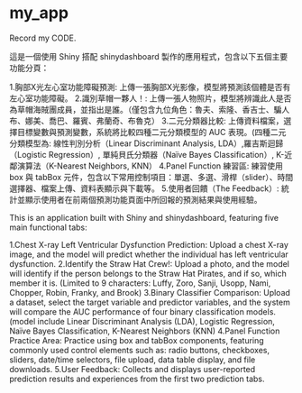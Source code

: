 # my_app

Record my CODE.

這是一個使用 Shiny 搭配 shinydashboard 製作的應用程式，包含以下五個主要功能分頁：

1.胸部X光左心室功能障礙預測: 上傳一張胸部X光影像，模型將預測該個體是否有左心室功能障礙。
2.識別草帽一夥人！: 上傳一張人物照片，模型將辨識此人是否為草帽海賊團成員，並指出是誰。（僅包含九位角色：魯夫、索隆、香吉士、騙人布、娜美、喬巴、羅賓、弗蘭奇、布魯克）
3.二元分類器比較: 上傳資料檔案，選擇目標變數與預測變數，系統將比較四種二元分類模型的 AUC 表現。(四種二元分類模型為: 線性判別分析（Linear Discriminant Analysis, LDA）,羅吉斯迴歸（Logistic Regression）, 單純貝氏分類器（Naïve Bayes Classification）, K-近鄰演算法（K-Nearest Neighbors, KNN）
4.Panel Function 練習區: 練習使用 box 與 tabBox 元件，包含以下常用控制項目：單選、多選、滑桿（slider）、時間選擇器、檔案上傳、資料表顯示與下載等。
5.使用者回饋（The Feedback）: 統計並顯示使用者在前兩個預測功能頁面中所回報的預測結果與使用經驗。


This is an application built with Shiny and shinydashboard, featuring five main functional tabs:

1.Chest X-ray Left Ventricular Dysfunction Prediction: Upload a chest X-ray image, and the model will predict whether the individual has left ventricular dysfunction.
2.Identify the Straw Hat Crew!: Upload a photo, and the model will identify if the person belongs to the Straw Hat Pirates, and if so, which member it is.
(Limited to 9 characters: Luffy, Zoro, Sanji, Usopp, Nami, Chopper, Robin, Franky, and Brook)
3.Binary Classifier Comparison: Upload a dataset, select the target variable and predictor variables, and the system will compare the AUC performance of four binary classification models. (model include Linear Discriminant Analysis (LDA), Logistic Regression, Naïve Bayes Classification, K-Nearest Neighbors (KNN)
4.Panel Function Practice Area: Practice using box and tabBox components, featuring commonly used control elements such as: radio buttons, checkboxes, sliders, date/time selectors, file upload, data table display, and file downloads.
5.User Feedback: Collects and displays user-reported prediction results and experiences from the first two prediction tabs.



